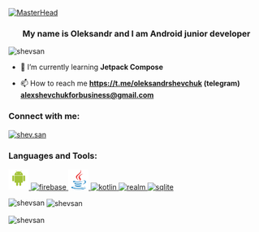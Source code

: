 [![MasterHead](https://www.google.com/url?sa=i&url=https%3A%2F%2Fuk.moyens.net%2Fhow-to%2Fhow-to-create-an-animated-gif-from-your-android-smartphone%2F&psig=AOvVaw3wPW4bCRhrR_mv9OvoOIFk&ust=1667854261057000&source=images&cd=vfe&ved=0CA0QjRxqFwoTCMDX_Ly3mvsCFQAAAAAdAAAAABAD)](google.com)
<h3 align="center">My name is Oleksandr and I am Android junior developer</h3>

<p align="left"> <img src="https://komarev.com/ghpvc/?username=shevsan&label=Profile%20views&color=0e75b6&style=flat" alt="shevsan" /> </p>

- 🌱 I’m currently learning **Jetpack Compose**

- 📫 How to reach me **https://t.me/oleksandrshevchuk (telegram) alexshevchukforbusiness@gmail.com**

<h3 align="left">Connect with me:</h3>
<p align="left">
<a href="https://instagram.com/shev.san" target="blank"><img align="center" src="https://raw.githubusercontent.com/rahuldkjain/github-profile-readme-generator/master/src/images/icons/Social/instagram.svg" alt="shev.san" height="30" width="40" /></a>
</p>

<h3 align="left">Languages and Tools:</h3>
<p align="left"> <a href="https://developer.android.com" target="_blank" rel="noreferrer"> <img src="https://raw.githubusercontent.com/devicons/devicon/master/icons/android/android-original-wordmark.svg" alt="android" width="40" height="40"/> </a> <a href="https://firebase.google.com/" target="_blank" rel="noreferrer"> <img src="https://www.vectorlogo.zone/logos/firebase/firebase-icon.svg" alt="firebase" width="40" height="40"/> </a> <a href="https://www.java.com" target="_blank" rel="noreferrer"> <img src="https://raw.githubusercontent.com/devicons/devicon/master/icons/java/java-original.svg" alt="java" width="40" height="40"/> </a> <a href="https://kotlinlang.org" target="_blank" rel="noreferrer"> <img src="https://www.vectorlogo.zone/logos/kotlinlang/kotlinlang-icon.svg" alt="kotlin" width="40" height="40"/> </a> <a href="https://realm.io/" target="_blank" rel="noreferrer"> <img src="https://raw.githubusercontent.com/bestofjs/bestofjs-webui/8665e8c267a0215f3159df28b33c365198101df5/public/logos/realm.svg" alt="realm" width="40" height="40"/> </a> <a href="https://www.sqlite.org/" target="_blank" rel="noreferrer"> <img src="https://www.vectorlogo.zone/logos/sqlite/sqlite-icon.svg" alt="sqlite" width="40" height="40"/> </a> </p>

<p><img align="left" src="https://github-readme-stats.vercel.app/api/top-langs?username=shevsan&show_icons=true&locale=en&layout=compact" alt="shevsan" /></p>

<p>&nbsp;<img align="center" src="https://github-readme-stats.vercel.app/api?username=shevsan&show_icons=true&locale=en" alt="shevsan" /></p>

<p><img align="center" src="https://github-readme-streak-stats.herokuapp.com/?user=shevsan&" alt="shevsan" /></p>

